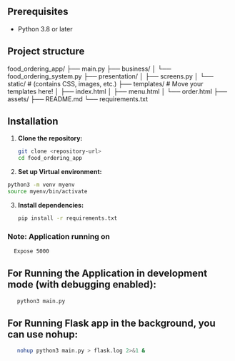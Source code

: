## Prerequisites

- Python 3.8 or later

## Project structure 

food_ordering_app/
├── main.py
├── business/
│   └── food_ordering_system.py
├── presentation/
│   ├── screens.py
│   └── static/         # (contains CSS, images, etc.)
├── templates/          # Move your templates here!
│   ├── index.html
│   ├── menu.html
│   └── order.html
├── assets/
├── README.md
└── requirements.txt

## Installation

1. **Clone the repository:**

   ```bash
   git clone <repository-url>
   cd food_ordering_app
   ```

 2. **Set up Virtual environment:**

   ```bash
   python3 -m venv myenv
   source myenv/bin/activate
   ```

3. **Install dependencies:**

   ```bash
   pip install -r requirements.txt
   ```

### Note: Application running on 
 ```bash
   Expose 5000
   ```

## **For Running the Application in development mode (with debugging enabled):**
```bash
   python3 main.py
   ```

## **For Running Flask app in the background, you can use nohup:**
```bash
   nohup python3 main.py > flask.log 2>&1 &
   ```

